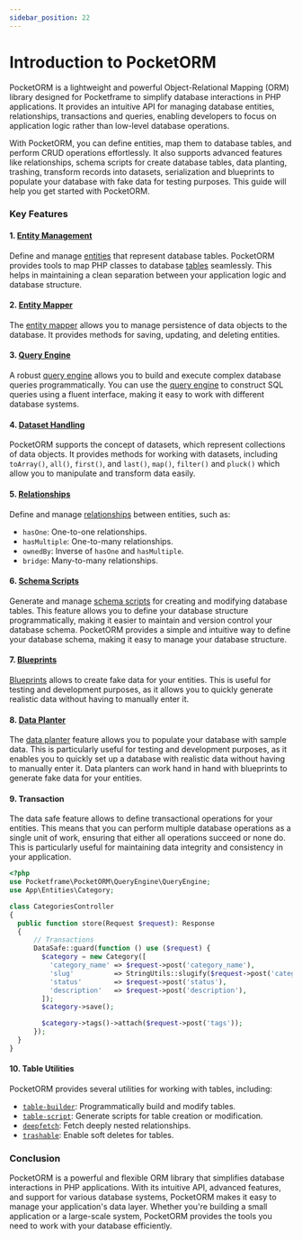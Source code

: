 ```yaml
---
sidebar_position: 22
---
```

# Introduction to PocketORM

PocketORM is a lightweight and powerful Object-Relational Mapping (ORM) library designed for Pocketframe to simplify database interactions in PHP applications. It provides an intuitive API for managing database entities, relationships, transactions and queries, enabling developers to focus on application logic rather than low-level database operations.

With PocketORM, you can define entities, map them to database tables, and perform CRUD operations effortlessly. It also supports advanced features like relationships, schema scripts for create database tables, data planting, trashing, transform records into datasets, serialization and blueprints to populate your database with fake data for testing purposes. This guide will help you get started with PocketORM.

### Key Features

#### 1. [Entity Management](/docs/pocketORM/entity.md)
Define and manage [entities](/docs/pocketORM/entity.md) that represent database tables. PocketORM provides tools to map PHP classes to database [tables](/docs/pocketORM/schemascript.md) seamlessly. This helps in maintaining a clean separation between your application logic and database structure.

#### 2. [Entity Mapper](/docs/pocketORM/entity-mapper.md)
The [entity mapper](/docs/pocketORM/entity-mapper.md) allows you to manage persistence of data objects to the database. It provides methods for saving, updating, and deleting entities.

#### 3. [Query Engine](/docs/pocketORM/query-engine.md)
A robust [query engine](/docs/pocketORM/query-engine.md) allows you to build and execute complex database queries programmatically. You can use the [query engine](/docs/pocketORM/query-engine.md) to construct SQL queries using a fluent interface, making it easy to work with different database systems.

#### 4. [Dataset Handling](/docs/pocketORM/dataset.md)
PocketORM supports the concept of datasets, which represent collections of data objects. It provides methods for working with datasets, including `toArray()`, `all()`, `first()`, and `last()`, `map()`, `filter()` and `pluck()` which allow you to manipulate and transform data easily.

#### 5. [Relationships](/docs/pocketORM/relationship.md)
Define and manage [relationships](/docs/pocketORM/relationship.md) between entities, such as:
- `hasOne`: One-to-one relationships.
- `hasMultiple`: One-to-many relationships.
- `ownedBy`: Inverse of `hasOne` and `hasMultiple`.
- `bridge`: Many-to-many relationships.


#### 6. [Schema Scripts](/docs/pocketORM/schemascript.md)
Generate and manage [schema scripts](/docs/pocketORM/schemascript.md) for creating and modifying database tables. This feature allows you to define your database structure programmatically, making it easier to maintain and version control your database schema. PocketORM provides a simple and intuitive way to define your database schema, making it easy to manage your database structure.

#### 7. [Blueprints](/docs/pocketORM/blueprint.md)
[Blueprints](/docs/pocketORM/blueprint.md) allows to create fake data for your entities. This is useful for testing and development purposes, as it allows you to quickly generate realistic data without having to manually enter it.

#### 8. [Data Planter](/docs/pocketORM/dataplanter.md)
The [data planter](/docs/pocketORM/dataplanter.md) feature allows you to populate your database with sample data. This is particularly useful for testing and development purposes, as it enables you to quickly set up a database with realistic data without having to manually enter it. Data planters can work hand in hand with blueprints to generate fake data for your entities.

#### 9. Transaction
The data safe feature allows to define transactional operations for your entities. This means that you can perform multiple database operations as a single unit of work, ensuring that either all operations succeed or none do. This is particularly useful for maintaining data integrity and consistency in your application.

```php showLineNumbers
<?php
use Pocketframe\PocketORM\QueryEngine\QueryEngine;
use App\Entities\Category;

class CategoriesController
{
  public function store(Request $request): Response
  {
      // Transactions
      DataSafe::guard(function () use ($request) {
        $category = new Category([
          'category_name' => $request->post('category_name'),
          'slug'          => StringUtils::slugify($request->post('category_name')),
          'status'        => $request->post('status'),
          'description'   => $request->post('description'),
        ]);
        $category->save();

        $category->tags()->attach($request->post('tags'));
      });
  }
}
```

#### 10. Table Utilities
PocketORM provides several utilities for working with tables, including:
- [`table-builder`](/docs/pocketORM/schemascript.md): Programmatically build and modify tables.
- [`table-script`](/docs/pocketORM/schemascript.md): Generate scripts for table creation or modification.
- [`deepfetch`](/docs/pocketORM/entity.md): Fetch deeply nested relationships.
- [`trashable`](/docs/pocketORM/entity.md): Enable soft deletes for tables.

### Conclusion
PocketORM is a powerful and flexible ORM library that simplifies database interactions in PHP applications. With its intuitive API, advanced features, and support for various database systems, PocketORM makes it easy to manage your application's data layer. Whether you're building a small application or a large-scale system, PocketORM provides the tools you need to work with your database efficiently.

